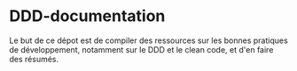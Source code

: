 # DDD-documentation
Le but de ce dépot est de compiler des ressources sur les bonnes pratiques de développement, notamment sur le DDD et le clean code, et d'en faire des résumés.
